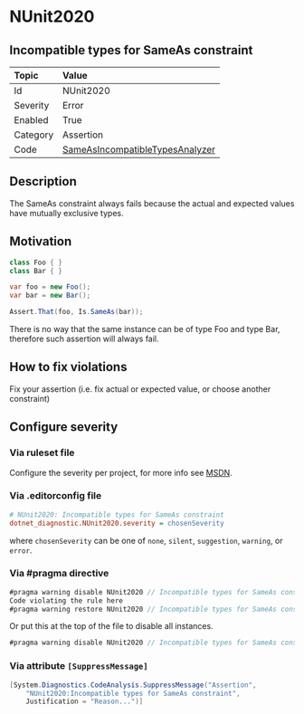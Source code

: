 # NUnit2020

## Incompatible types for SameAs constraint

| Topic    | Value
| :--      | :--
| Id       | NUnit2020
| Severity | Error
| Enabled  | True
| Category | Assertion
| Code     | [SameAsIncompatibleTypesAnalyzer](https://github.com/nunit/nunit.analyzers/blob/4.4.0/src/nunit.analyzers/SameAsIncompatibleTypes/SameAsIncompatibleTypesAnalyzer.cs)

## Description

The SameAs constraint always fails because the actual and expected values have mutually exclusive types.

## Motivation

```csharp
class Foo { }
class Bar { }

var foo = new Foo();
var bar = new Bar();

Assert.That(foo, Is.SameAs(bar));
```

There is no way that the same instance can be of type Foo and type Bar, therefore such assertion will always fail.

## How to fix violations

Fix your assertion (i.e. fix actual or expected value, or choose another constraint)

<!-- start generated config severity -->
## Configure severity

### Via ruleset file

Configure the severity per project, for more info see
[MSDN](https://learn.microsoft.com/en-us/visualstudio/code-quality/using-rule-sets-to-group-code-analysis-rules?view=vs-2022).

### Via .editorconfig file

```ini
# NUnit2020: Incompatible types for SameAs constraint
dotnet_diagnostic.NUnit2020.severity = chosenSeverity
```

where `chosenSeverity` can be one of `none`, `silent`, `suggestion`, `warning`, or `error`.

### Via #pragma directive

```csharp
#pragma warning disable NUnit2020 // Incompatible types for SameAs constraint
Code violating the rule here
#pragma warning restore NUnit2020 // Incompatible types for SameAs constraint
```

Or put this at the top of the file to disable all instances.

```csharp
#pragma warning disable NUnit2020 // Incompatible types for SameAs constraint
```

### Via attribute `[SuppressMessage]`

```csharp
[System.Diagnostics.CodeAnalysis.SuppressMessage("Assertion",
    "NUnit2020:Incompatible types for SameAs constraint",
    Justification = "Reason...")]
```
<!-- end generated config severity -->
